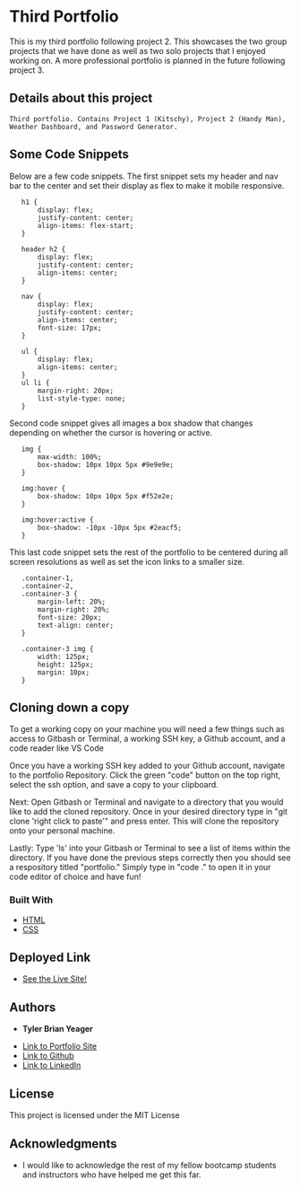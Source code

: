 # Third Portfolio 
   This is my third portfolio following project 2. This showcases the two group projects that we have done as well as two solo projects that I enjoyed working on. A more professional portfolio is planned in the future following project 3. 

 ## Details about this project
    Third portfolio. Contains Project 1 (Kitschy), Project 2 (Handy Man), Weather Dashboard, and Password Generator.

 ## Some Code Snippets
 Below are a few code snippets. The first snippet sets my header and nav bar to the center and set their display as flex to make it mobile responsive. 

 ```
    h1 {
        display: flex;
        justify-content: center;
        align-items: flex-start;
    }

    header h2 {
        display: flex;
        justify-content: center;
        align-items: center;
    }

    nav {
        display: flex;
        justify-content: center;
        align-items: center;
        font-size: 17px;
    }

    ul {
        display: flex;
        align-items: center;
    }
    ul li {
        margin-right: 20px;
        list-style-type: none;
    }
 ```

 Second code snippet gives all images a box shadow that changes depending on whether the cursor is hovering or active. 

 ```
    img {
        max-width: 100%;
        box-shadow: 10px 10px 5px #9e9e9e;
    }

    img:hover {
        box-shadow: 10px 10px 5px #f52e2e;
    }

    img:hover:active {
        box-shadow: -10px -10px 5px #2eacf5;
    }
 ```

 This last code snippet sets the rest of the portfolio to be centered during all screen resolutions as well as set the icon links to a smaller size. 

 ```
    .container-1,
    .container-2, 
    .container-3 {
        margin-left: 20%;
        margin-right: 20%;
        font-size: 20px;
        text-align: center;
    }

    .container-3 img {
        width: 125px;
        height: 125px;
        margin: 10px;
    }
 ```

 ## Cloning down a copy

 To get a working copy on your machine you will need a few things such as access to Gitbash or Terminal, a working SSH key, a Github account, and a code reader like VS Code

 Once you have a working SSH key added to your Github account, navigate to the portfolio Repository. Click the green "code" button on the top right, select the ssh option, and save a copy to your clipboard.  

 Next: 
 Open Gitbash or Terminal and navigate to a directory that you would like to add the cloned repository. Once in your desired directory type in
 "git clone 'right click to paste'" and press enter. This will clone the repository onto your personal machine.


 Lastly: 
 Type 'ls' into your Gitbash or Terminal to see a list of items within the directory. If you have done the previous steps correctly then you should see a respository titled "portfolio." Simply type in "code ." to open it in your code editor of choice and have fun!


 ### Built With

 * [HTML](https://developer.mozilla.org/en-US/docs/Web/HTML)
 * [CSS](https://developer.mozilla.org/en-US/docs/Web/CSS)

 ## Deployed Link

 * [See the Live Site!](https://tylerbyeager.github.io/portfolio/)


 ## Authors

 * **Tyler Brian Yeager** 

 - [Link to Portfolio Site](https://github.com/TylerBYeager/portfolio)
 - [Link to Github](https://github.com/TylerBYeager)
 - [Link to LinkedIn](https://www.linkedin.com/in/tyler-yeager-611926213/)

 ## License

 This project is licensed under the MIT License 

 ## Acknowledgments

 * I would like to acknowledge the rest of my fellow bootcamp students and instructors who have helped me get this far. 
